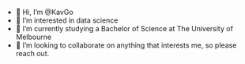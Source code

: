 - 👋 Hi, I’m @KavGo
- 👀 I’m interested in data science
- 🌱 I’m currently studying a Bachelor of Science at The University of Melbourne 
- 💞️ I’m looking to collaborate on anything that interests me, so please reach out.

<!---
KavGo/KavGo is a ✨ special ✨ repository because its `README.md` (this file) appears on your GitHub profile.
You can click the Preview link to take a look at your changes.
--->
